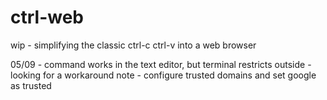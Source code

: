 # ctrl-web

wip - simplifying the classic ctrl-c ctrl-v into a web browser

05/09 - command works in the text editor, but terminal restricts outside - looking for a workaround
note - configure trusted domains and set google as trusted